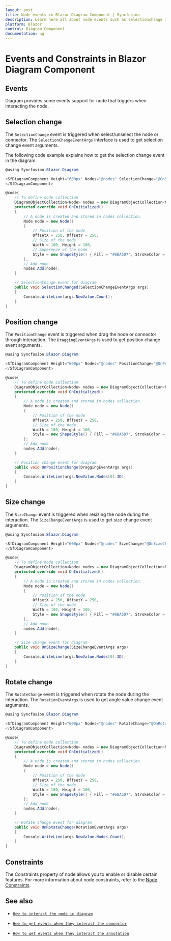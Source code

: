 ```yaml
---
layout: post
title: Node events in Blazor Diagram Component | Syncfusion
description: Learn here all about node events such as selectionchange in Syncfusion Blazor Diagram component and more.
platform: Blazor
control: Diagram Component
documentation: ug
---
```


# Events and Constraints in Blazor Diagram Component

## Events

Diagram provides some events support for node that triggers when interacting the node.

## Selection change

The `SelectionChange` event is triggered when select/unselect the node or connector. The `SelectionChangeEventArgs` interface is used to get selection change event arguments.

The following code example explains how to get the selection change event in the diagram.

```csharp
@using Syncfusion.Blazor.Diagram

<SfDiagramComponent Height="600px" Nodes="@nodes" SelectionChange="@OnSelectionChange">
</SfDiagramComponent>

@code{
    // To define node collection
    DiagramObjectCollection<Node> nodes = new DiagramObjectCollection<Node>();
    protected override void OnInitialized()
    {
        // A node is created and stored in nodes collection.
        Node node = new Node()
        {
            // Position of the node
            OffsetX = 250, OffsetY = 250,
            // Size of the node
            Width = 100, Height = 100,
            // Apperence of the node
            Style = new ShapeStyle() { Fill = "#6BA5D7", StrokeColor = "white" }
        };
        // Add node
        nodes.Add(node);
    }

    // SelectionChange event for diagram
    public void SelectionChanged(SelectionChangeEventArgs args)
    {
        Console.WriteLine(args.NewValue.Count);
    }
}
```

## Position change

The `PositionChange` event is triggered when drag the node or connector through interaction. The `DraggingEventArgs` is used to get position change event arguments.

```csharp
@using Syncfusion.Blazor.Diagram

<SfDiagramComponent Height="600px" Nodes="@nodes" PositionChange="@OnPositionChange">
</SfDiagramComponent>

@code{
    // To define node collection
    DiagramObjectCollection<Node> nodes = new DiagramObjectCollection<Node>();
    protected override void OnInitialized()
    {
        // A node is created and stored in nodes collection.
        Node node = new Node()
        {
            // Position of the node
            OffsetX = 250, OffsetY = 250,
            // Size of the node
            Width = 100, Height = 100,
            Style = new ShapeStyle() { Fill = "#6BA5D7", StrokeColor = "white" }
        };
        // Add node
        nodes.Add(node);
    }

    // Position change event for diagram
    public void OnPositionChange(DraggingEventArgs args)
    {
        Console.WriteLine(args.NewValue.Nodes[0].ID);
    }
}
```

## Size change

The `SizeChange` event is triggered when resizing the node during the interaction. The `SizeChangeEventArgs` is used to get size change event arguments.

```csharp
@using Syncfusion.Blazor.Diagram

<SfDiagramComponent Height="600px" Nodes="@nodes" SizeChange="@OnSizeChange">  
</SfDiagramComponent>

@code{
    // To define node collection
    DiagramObjectCollection<Node> nodes = new DiagramObjectCollection<Node>();
    protected override void OnInitialized()
    {
        // A node is created and stored in nodes collection.
        Node node = new Node()
        {
            // Position of the node
            OffsetX = 250, OffsetY = 250,
            // Size of the node
            Width = 100, Height = 100,
            Style = new ShapeStyle() { Fill = "#6BA5D7", StrokeColor = "white" }
        };
        // Add node
        nodes.Add(node);
    }

    // Size change event for diagram
    public void OnSizeChange(SizeChangeEventArgs args)
    {
        Console.WriteLine(args.NewValue.Nodes[0].ID);
    }
}
```

## Rotate change

The `RotateChange` event is triggered when rotate the node during the interaction. The `RotationEventArgs` is used to get angle value change event arguments.

```csharp
@using Syncfusion.Blazor.Diagram

<SfDiagramComponent Height="600px" Nodes="@nodes" RotateChange="@OnRotateChange">  
</SfDiagramComponent>

@code{
    // To define node collection
    DiagramObjectCollection<Node> nodes = new DiagramObjectCollection<Node>();
    protected override void OnInitialized()
    {
        // A node is created and stored in nodes collection.
        Node node = new Node()
        {
            // Position of the node
            OffsetX = 250, OffsetY = 250,
            // Size of the node
            Width = 100, Height = 100,
            Style = new ShapeStyle() { Fill = "#6BA5D7", StrokeColor = "white" }
        };
        // Add node
        nodes.Add(node);
    }

    // Rotate change event for diagram
    public void OnRotateChange(RotationEventArgs args)
    {
        Console.WriteLine(args.NewValue.Nodes.Count);
    }
}
```

## Constraints

The Constraints property of node allows you to enable or disable certain features. For more information about node constraints, refer to the [Node Constraints](../constraints).

## See also

* [`How to interact the node in diagram`](./interaction)

* [`How to get events when they interact the connector`](../connectors/events)

* [`How to get events when they interact the annotation`](../annotations/events)